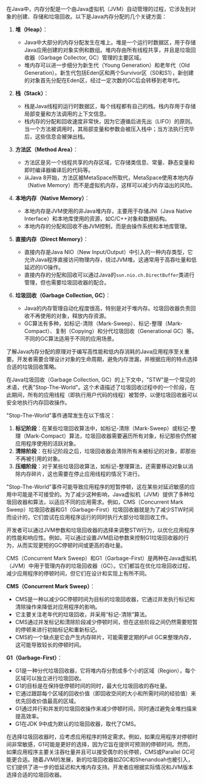 在Java中，内存分配是一个由Java虚拟机（JVM）自动管理的过程，它涉及到对象的创建、存储和垃圾回收。以下是Java内存分配的几个关键方面：

1. **堆（Heap）**：

   - Java中大部分的内存分配发生在堆上。堆是一个运行时数据区，用于存储Java应用创建的对象实例和数组。堆内存由所有线程共享，并且是垃圾回收器（Garbage Collector, GC）管理的主要区域。
   - 堆内存可以进一步细分为新生代（Young Generation）和老年代（Old Generation）。新生代包括Eden区和两个Survivor区（S0和S1），新创建的对象首先分配在Eden区，经过一定次数的GC后会转移到老年代。
2. **栈（Stack）**：

   - 栈是Java线程的运行时数据区，每个线程都有自己的栈。栈内存用于存储局部变量和方法调用的上下文信息。
   - 栈内存的分配和回收速度非常快，因为它遵循后进先出（LIFO）的原则。当一个方法被调用时，其局部变量和参数会被压入栈中；当方法执行完毕后，这些信息会被弹出栈。
3. **方法区（Method Area）**：

   - 方法区是另一个线程共享的内存区域，它存储类信息、常量、静态变量和即时编译器编译后的代码等。
   - 从Java 8开始，方法区被MetaSpace所取代，MetaSpace使用本地内存（Native Memory）而不是虚拟机内存，这样可以减少内存溢出的风险。
4. **本地内存（Native Memory）**：

   - 本地内存是JVM使用的非Java堆内存，主要用于存储JNI（Java Native Interface）和本地库使用的资源，如C/C++对象和数据结构。
   - 本地内存的分配和回收不由JVM控制，而是由操作系统和本地库管理。
5. **直接内存（Direct Memory）**：

   - 直接内存是Java NIO（New Input/Output）中引入的一种内存类型，它允许Java程序直接访问物理内存，绕过JVM堆。这通常用于高吞吐量和低延迟的I/O操作。
   - 直接内存的分配和回收可以通过Java的`sun.nio.ch.DirectBuffer`类进行管理，但也需要垃圾回收器的配合。
6. **垃圾回收（Garbage Collection, GC）**：

   - Java的内存管理自动化程度很高，特别是对于堆内存。垃圾回收器负责回收不再使用的对象，释放内存资源。
   - GC算法有多种，如标记-清除（Mark-Sweep）、标记-整理（Mark-Compact）、复制（Copying）和分代垃圾回收（Generational GC）等。不同的GC算法适用于不同的应用场景。

了解Java内存分配的原理对于编写高性能和低内存消耗的Java应用程序至关重要。开发者需要合理设计对象的生命周期，避免内存泄漏，并根据应用的特点选择合适的垃圾回收策略。




在Java垃圾回收（Garbage Collection, GC）的上下文中，"STW"是一个常见的术语，代表"Stop-The-World"。这个术语描述了垃圾回收过程中的一个阶段，在此期间，所有的应用线程（即执行用户代码的线程）被暂停，以便垃圾回收器可以安全地执行内存回收操作。

"Stop-The-World"事件通常发生在以下情况：

1. **标记阶段**：在某些垃圾回收算法中，如标记-清除（Mark-Sweep）或标记-整理（Mark-Compact）算法，垃圾回收器需要遍历所有对象，标记那些仍然被应用程序使用的活跃对象。
2. **清除阶段**：在标记阶段之后，垃圾回收器会清除所有未被标记的对象，即那些不再被引用的对象。
3. **压缩阶段**：对于某些垃圾回收算法，如标记-整理算法，还需要移动对象以消除内存碎片，这也需要在停止应用线程的情况下进行。

"Stop-The-World"事件可能导致应用程序的短暂停顿，这在某些对延迟敏感的应用中可能是不可接受的。为了减少这种影响，Java虚拟机（JVM）提供了多种垃圾回收器和算法，以适应不同的应用需求。例如，CMS（Concurrent Mark Sweep）垃圾回收器和G1（Garbage-First）垃圾回收器就是为了减少STW时间而设计的，它们尝试在应用程序运行的同时执行大部分垃圾回收工作。

开发者可以通过JVM参数和垃圾回收器的选择来调整STW行为，以优化应用程序的性能和响应性。例如，可以通过设置JVM启动参数来控制G1垃圾回收器的行为，从而实现更短的GC停顿时间或更高的吞吐量。



CMS（Concurrent Mark Sweep）和G1（Garbage-First）是两种在Java虚拟机（JVM）中用于管理内存的垃圾回收器（GC）。它们都旨在优化垃圾回收过程，减少应用程序的停顿时间，但它们在设计和实现上有所不同。

**CMS（Concurrent Mark Sweep）**：

- CMS是一种以减少GC停顿时间为目标的垃圾回收器，它通过并发执行标记和清除操作来降低对应用程序的影响。
- 它主要关注老年代的垃圾回收，并采用“标记-清除”算法。
- CMS通过并发标记和清除阶段减少停顿时间，但在这些阶段之间仍然需要短暂的停顿来进行初始标记和重新标记。
- CMS的一个缺点是它会产生内存碎片，可能需要定期的Full GC来整理内存，这可能导致较长的停顿时间。

**G1（Garbage-First）**：

- G1是一种分代垃圾回收器，它将堆内存分割成多个小的区域（Region），每个区域可以独立进行垃圾回收。
- G1的目标是在保持低停顿时间的同时，最大化垃圾回收的吞吐量。
- 它通过跟踪每个区域的回收价值（即回收空间的大小和所需时间的经验值）来优先回收价值最高的区域。
- G1通过并行和并发的垃圾回收操作来减少停顿时间，同时通过避免全堆扫描来提高效率。
- G1在JDK 9中成为默认的垃圾回收器，取代了CMS。

在选择垃圾回收器时，应考虑应用程序的特定需求。例如，如果应用程序对停顿时间非常敏感，G1可能是更好的选择，因为它旨在提供可预测的停顿时间。然而，如果应用程序主要关注吞吐量并且可以接受偶尔的长停顿，CMS或Parallel GC可能更合适。随着JVM的发展，新的垃圾回收器如ZGC和Shenandoah也被引入，它们提供了进一步的低延迟和大堆内存支持。开发者应根据实际情况和JVM版本选择合适的垃圾回收器。
